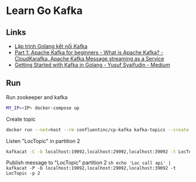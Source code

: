 # Learn Go Kafka

## Links
- [Lập trình Golang kết nối Kafka](https://techmaster.vn/posts/34654/lap-trinh-golang-ket-noi-kafka)
- [Part 1: Apache Kafka for beginners - What is Apache Kafka? - CloudKarafka, Apache Kafka Message streaming as a Service](https://www.cloudkarafka.com/blog/2016-11-30-part1-kafka-for-beginners-what-is-apache-kafka.html)
- [Getting Started with Kafka in Golang - Yusuf Syaifudin - Medium](https://medium.com/@yusufs/getting-started-with-kafka-in-golang-14ccab5fa26)

## Run
Run zookeeper and kafka
```sh
MY_IP=<IP> docker-compose up 
```

Create topic
```sh
docker run --net=host --rm confluentinc/cp-kafka kafka-topics --create --topic LocTopic --partitions 3 --replication-factor 2 --if-not-exists --zookeeper localhost:32181
```

Listen "LocTopic" in partition 2
```sh
kafkacat -C -b localhost:19092,localhost:29092,localhost:39092 -t LocTopic -p 2
```

Publish message to "LocTopic" partition 2
``sh
echo 'Loc call api' | kafkacat -P -b localhost:19092,localhost:29092,localhost:39092 -t LocTopic -p 2
``
